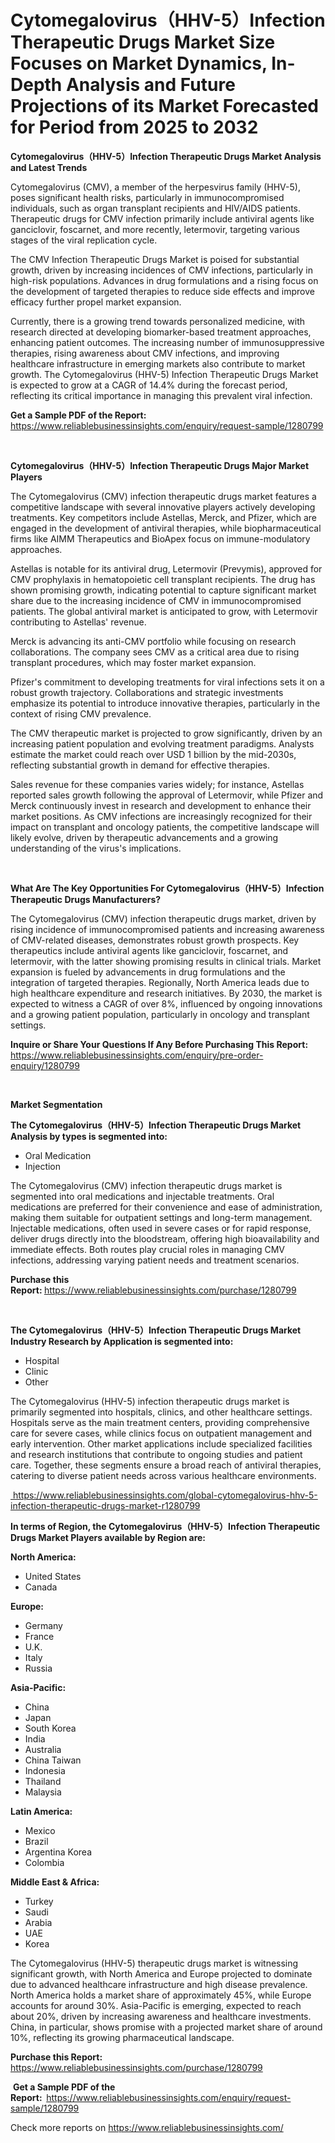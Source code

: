 <p><h1>Cytomegalovirus（HHV-5）Infection Therapeutic Drugs Market Size Focuses on Market Dynamics, In-Depth Analysis and Future Projections of its Market Forecasted for Period from 2025 to 2032</h1></p><p><strong>Cytomegalovirus（HHV-5）Infection Therapeutic Drugs Market Analysis and Latest Trends</strong></p>
<p><p>Cytomegalovirus (CMV), a member of the herpesvirus family (HHV-5), poses significant health risks, particularly in immunocompromised individuals, such as organ transplant recipients and HIV/AIDS patients. Therapeutic drugs for CMV infection primarily include antiviral agents like ganciclovir, foscarnet, and more recently, letermovir, targeting various stages of the viral replication cycle. </p><p>The CMV Infection Therapeutic Drugs Market is poised for substantial growth, driven by increasing incidences of CMV infections, particularly in high-risk populations. Advances in drug formulations and a rising focus on the development of targeted therapies to reduce side effects and improve efficacy further propel market expansion. </p><p>Currently, there is a growing trend towards personalized medicine, with research directed at developing biomarker-based treatment approaches, enhancing patient outcomes. The increasing number of immunosuppressive therapies, rising awareness about CMV infections, and improving healthcare infrastructure in emerging markets also contribute to market growth. The Cytomegalovirus (HHV-5) Infection Therapeutic Drugs Market is expected to grow at a CAGR of 14.4% during the forecast period, reflecting its critical importance in managing this prevalent viral infection.</p></p>
<p><strong>Get a Sample PDF of the Report:&nbsp;</strong> <a href="https://www.reliablebusinessinsights.com/enquiry/request-sample/1280799?utm_campaign=2255&utm_medium=2&utm_source=Github&utm_content=ia&utm_term=24032025&utm_id=cytomegalovirushhv-5infection-therapeutic-drugs">https://www.reliablebusinessinsights.com/enquiry/request-sample/1280799</a></p>
<p>&nbsp;</p>
<p><strong>Cytomegalovirus（HHV-5）Infection Therapeutic Drugs Major Market Players</strong></p>
<p><p>The Cytomegalovirus (CMV) infection therapeutic drugs market features a competitive landscape with several innovative players actively developing treatments. Key competitors include Astellas, Merck, and Pfizer, which are engaged in the development of antiviral therapies, while biopharmaceutical firms like AIMM Therapeutics and BioApex focus on immune-modulatory approaches. </p><p>Astellas is notable for its antiviral drug, Letermovir (Prevymis), approved for CMV prophylaxis in hematopoietic cell transplant recipients. The drug has shown promising growth, indicating potential to capture significant market share due to the increasing incidence of CMV in immunocompromised patients. The global antiviral market is anticipated to grow, with Letermovir contributing to Astellas' revenue.</p><p>Merck is advancing its anti-CMV portfolio while focusing on research collaborations. The company sees CMV as a critical area due to rising transplant procedures, which may foster market expansion.</p><p>Pfizer's commitment to developing treatments for viral infections sets it on a robust growth trajectory. Collaborations and strategic investments emphasize its potential to introduce innovative therapies, particularly in the context of rising CMV prevalence.</p><p>The CMV therapeutic market is projected to grow significantly, driven by an increasing patient population and evolving treatment paradigms. Analysts estimate the market could reach over USD 1 billion by the mid-2030s, reflecting substantial growth in demand for effective therapies.</p><p>Sales revenue for these companies varies widely; for instance, Astellas reported sales growth following the approval of Letermovir, while Pfizer and Merck continuously invest in research and development to enhance their market positions. As CMV infections are increasingly recognized for their impact on transplant and oncology patients, the competitive landscape will likely evolve, driven by therapeutic advancements and a growing understanding of the virus's implications.</p></p>
<p>&nbsp;</p>
<p><strong>What Are The Key Opportunities For Cytomegalovirus（HHV-5）Infection Therapeutic Drugs Manufacturers?</strong></p>
<p><p>The Cytomegalovirus (CMV) infection therapeutic drugs market, driven by rising incidence of immunocompromised patients and increasing awareness of CMV-related diseases, demonstrates robust growth prospects. Key therapeutics include antiviral agents like ganciclovir, foscarnet, and letermovir, with the latter showing promising results in clinical trials. Market expansion is fueled by advancements in drug formulations and the integration of targeted therapies. Regionally, North America leads due to high healthcare expenditure and research initiatives. By 2030, the market is expected to witness a CAGR of over 8%, influenced by ongoing innovations and a growing patient population, particularly in oncology and transplant settings.</p></p>
<p><strong>Inquire or Share Your Questions If Any Before Purchasing This Report:</strong> <a href="https://www.reliablebusinessinsights.com/enquiry/pre-order-enquiry/1280799?utm_campaign=2255&utm_medium=2&utm_source=Github&utm_content=ia&utm_term=24032025&utm_id=cytomegalovirushhv-5infection-therapeutic-drugs">https://www.reliablebusinessinsights.com/enquiry/pre-order-enquiry/1280799</a></p>
<p>&nbsp;</p>
<p><strong>Market Segmentation</strong></p>
<p><strong>The Cytomegalovirus（HHV-5）Infection Therapeutic Drugs Market Analysis by types is segmented into:</strong></p>
<p><ul><li>Oral Medication</li><li>Injection</li></ul></p>
<p><p>The Cytomegalovirus (CMV) infection therapeutic drugs market is segmented into oral medications and injectable treatments. Oral medications are preferred for their convenience and ease of administration, making them suitable for outpatient settings and long-term management. Injectable medications, often used in severe cases or for rapid response, deliver drugs directly into the bloodstream, offering high bioavailability and immediate effects. Both routes play crucial roles in managing CMV infections, addressing varying patient needs and treatment scenarios.</p></p>
<p><strong>Purchase this Report:&nbsp;</strong><a href="https://www.reliablebusinessinsights.com/purchase/1280799?utm_campaign=2255&utm_medium=2&utm_source=Github&utm_content=ia&utm_term=24032025&utm_id=cytomegalovirushhv-5infection-therapeutic-drugs">https://www.reliablebusinessinsights.com/purchase/1280799</a></p>
<p>&nbsp;</p>
<p><strong>The Cytomegalovirus（HHV-5）Infection Therapeutic Drugs Market Industry Research by Application is segmented into:</strong></p>
<p><ul><li>Hospital</li><li>Clinic</li><li>Other</li></ul></p>
<p><p>The Cytomegalovirus (HHV-5) infection therapeutic drugs market is primarily segmented into hospitals, clinics, and other healthcare settings. Hospitals serve as the main treatment centers, providing comprehensive care for severe cases, while clinics focus on outpatient management and early intervention. Other market applications include specialized facilities and research institutions that contribute to ongoing studies and patient care. Together, these segments ensure a broad reach of antiviral therapies, catering to diverse patient needs across various healthcare environments.</p></p>
<p><a href="https://www.reliablebusinessinsights.com/global-cytomegalovirus-hhv-5-infection-therapeutic-drugs-market-r1280799?utm_campaign=2255&utm_medium=2&utm_source=Github&utm_content=ia&utm_term=24032025&utm_id=cytomegalovirushhv-5infection-therapeutic-drugs">&nbsp;https://www.reliablebusinessinsights.com/global-cytomegalovirus-hhv-5-infection-therapeutic-drugs-market-r1280799</a></p>
<p><strong>In terms of Region, the Cytomegalovirus（HHV-5）Infection Therapeutic Drugs Market Players available by Region are:</strong></p>
<p>
    <p> <strong> North America: </strong>
        <ul>
            <li>United States</li>
            <li>Canada</li>
        </ul>
        </p> 
    <p> <strong> Europe: </strong>
        <ul>
            <li>Germany</li>
            <li>France</li>
            <li>U.K.</li>
            <li>Italy</li>
            <li>Russia</li>
        </ul>
        </p> 
    <p> <strong> Asia-Pacific: </strong>
        <ul>
            <li>China</li>
            <li>Japan</li>
            <li>South Korea</li>
            <li>India</li>
            <li>Australia</li>
            <li>China Taiwan</li>
            <li>Indonesia</li>
            <li>Thailand</li>
            <li>Malaysia</li>
        </ul>
        </p> 
    <p> <strong> Latin America: </strong>
        <ul>
            <li>Mexico</li>
            <li>Brazil</li>
            <li>Argentina Korea</li>
            <li>Colombia</li>
        </ul>
        </p> 
    <p> <strong> Middle East & Africa: </strong>
        <ul>
            <li>Turkey</li>
            <li>Saudi</li>
            <li>Arabia</li>
            <li>UAE</li>
            <li>Korea</li>
        </ul>
    </p>
    </p>
<p><p>The Cytomegalovirus (HHV-5) therapeutic drugs market is witnessing significant growth, with North America and Europe projected to dominate due to advanced healthcare infrastructure and high disease prevalence. North America holds a market share of approximately 45%, while Europe accounts for around 30%. Asia-Pacific is emerging, expected to reach about 20%, driven by increasing awareness and healthcare investments. China, in particular, shows promise with a projected market share of around 10%, reflecting its growing pharmaceutical landscape.</p></p>
<p><strong>Purchase this Report: </strong><a href="https://www.reliablebusinessinsights.com/purchase/1280799?utm_campaign=2255&utm_medium=2&utm_source=Github&utm_content=ia&utm_term=24032025&utm_id=cytomegalovirushhv-5infection-therapeutic-drugs">https://www.reliablebusinessinsights.com/purchase/1280799</a></p>
<p>&nbsp;<strong>Get a Sample PDF of the Report:&nbsp;&nbsp;</strong><a href="https://www.reliablebusinessinsights.com/enquiry/request-sample/1280799?utm_campaign=2255&utm_medium=2&utm_source=Github&utm_content=ia&utm_term=24032025&utm_id=cytomegalovirushhv-5infection-therapeutic-drugs">https://www.reliablebusinessinsights.com/enquiry/request-sample/1280799</a></p>
<p><strong></strong></p>
<p>Check more reports on <a href="https://www.reliablebusinessinsights.com/?utm_campaign=2255&utm_medium=2&utm_source=Github&utm_content=ia&utm_term=24032025&utm_id=cytomegalovirushhv-5infection-therapeutic-drugs">https://www.reliablebusinessinsights.com/</a></p>